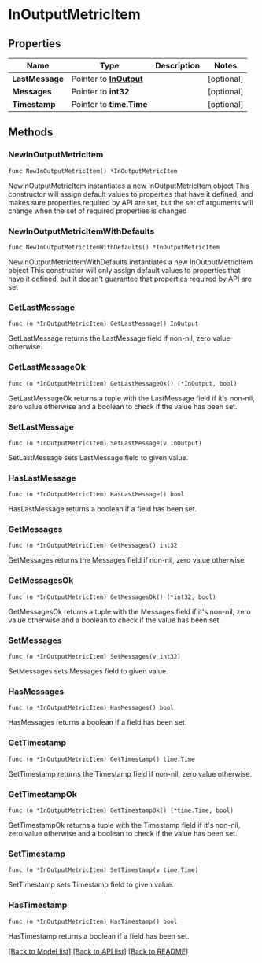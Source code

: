 # InOutputMetricItem

## Properties

Name | Type | Description | Notes
------------ | ------------- | ------------- | -------------
**LastMessage** | Pointer to [**InOutput**](InOutput.md) |  | [optional] 
**Messages** | Pointer to **int32** |  | [optional] 
**Timestamp** | Pointer to **time.Time** |  | [optional] 

## Methods

### NewInOutputMetricItem

`func NewInOutputMetricItem() *InOutputMetricItem`

NewInOutputMetricItem instantiates a new InOutputMetricItem object
This constructor will assign default values to properties that have it defined,
and makes sure properties required by API are set, but the set of arguments
will change when the set of required properties is changed

### NewInOutputMetricItemWithDefaults

`func NewInOutputMetricItemWithDefaults() *InOutputMetricItem`

NewInOutputMetricItemWithDefaults instantiates a new InOutputMetricItem object
This constructor will only assign default values to properties that have it defined,
but it doesn't guarantee that properties required by API are set

### GetLastMessage

`func (o *InOutputMetricItem) GetLastMessage() InOutput`

GetLastMessage returns the LastMessage field if non-nil, zero value otherwise.

### GetLastMessageOk

`func (o *InOutputMetricItem) GetLastMessageOk() (*InOutput, bool)`

GetLastMessageOk returns a tuple with the LastMessage field if it's non-nil, zero value otherwise
and a boolean to check if the value has been set.

### SetLastMessage

`func (o *InOutputMetricItem) SetLastMessage(v InOutput)`

SetLastMessage sets LastMessage field to given value.

### HasLastMessage

`func (o *InOutputMetricItem) HasLastMessage() bool`

HasLastMessage returns a boolean if a field has been set.

### GetMessages

`func (o *InOutputMetricItem) GetMessages() int32`

GetMessages returns the Messages field if non-nil, zero value otherwise.

### GetMessagesOk

`func (o *InOutputMetricItem) GetMessagesOk() (*int32, bool)`

GetMessagesOk returns a tuple with the Messages field if it's non-nil, zero value otherwise
and a boolean to check if the value has been set.

### SetMessages

`func (o *InOutputMetricItem) SetMessages(v int32)`

SetMessages sets Messages field to given value.

### HasMessages

`func (o *InOutputMetricItem) HasMessages() bool`

HasMessages returns a boolean if a field has been set.

### GetTimestamp

`func (o *InOutputMetricItem) GetTimestamp() time.Time`

GetTimestamp returns the Timestamp field if non-nil, zero value otherwise.

### GetTimestampOk

`func (o *InOutputMetricItem) GetTimestampOk() (*time.Time, bool)`

GetTimestampOk returns a tuple with the Timestamp field if it's non-nil, zero value otherwise
and a boolean to check if the value has been set.

### SetTimestamp

`func (o *InOutputMetricItem) SetTimestamp(v time.Time)`

SetTimestamp sets Timestamp field to given value.

### HasTimestamp

`func (o *InOutputMetricItem) HasTimestamp() bool`

HasTimestamp returns a boolean if a field has been set.


[[Back to Model list]](../README.md#documentation-for-models) [[Back to API list]](../README.md#documentation-for-api-endpoints) [[Back to README]](../README.md)


